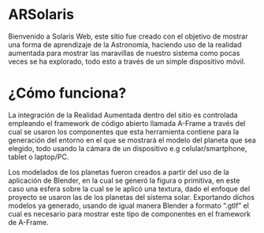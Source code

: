 # ARSolaris
Bienvenido a Solaris Web, este sitio fue creado con el objetivo de mostrar una forma de aprendizaje de la Astronomía, haciendo uso de la realidad aumentada para mostrar las maravillas de nuestro sistema como pocas veces se ha explorado, todo esto a través de un simple dispositivo móvil.

# ¿Cómo funciona?

La integración de la Realidad Aumentada dentro del sitio es controlada empleando el framework de código abierto llamada A-Frame a través del cual se usaron los componentes que esta herramienta contiene para la generación del entorno en el que se mostrará el modelo del planeta que sea elegido, todo usando la cámara de un dispositivo e.g celular/smartphone, tablet o laptop/PC.

Los modelados de los planetas fueron creados a partir del uso de la aplicación de Blender, en la cual se generó la figura o primitiva, en este caso una esfera sobre la cual se le aplicó una textura, dado el enfoque del proyecto se usaron las de los planetas del sistema solar. Exportando dichos modelos ya generado, usando de igual manera Blender a formato “.gtlf” el cual es necesario para mostrar este tipo de componentes en el framework de A-Frame.

